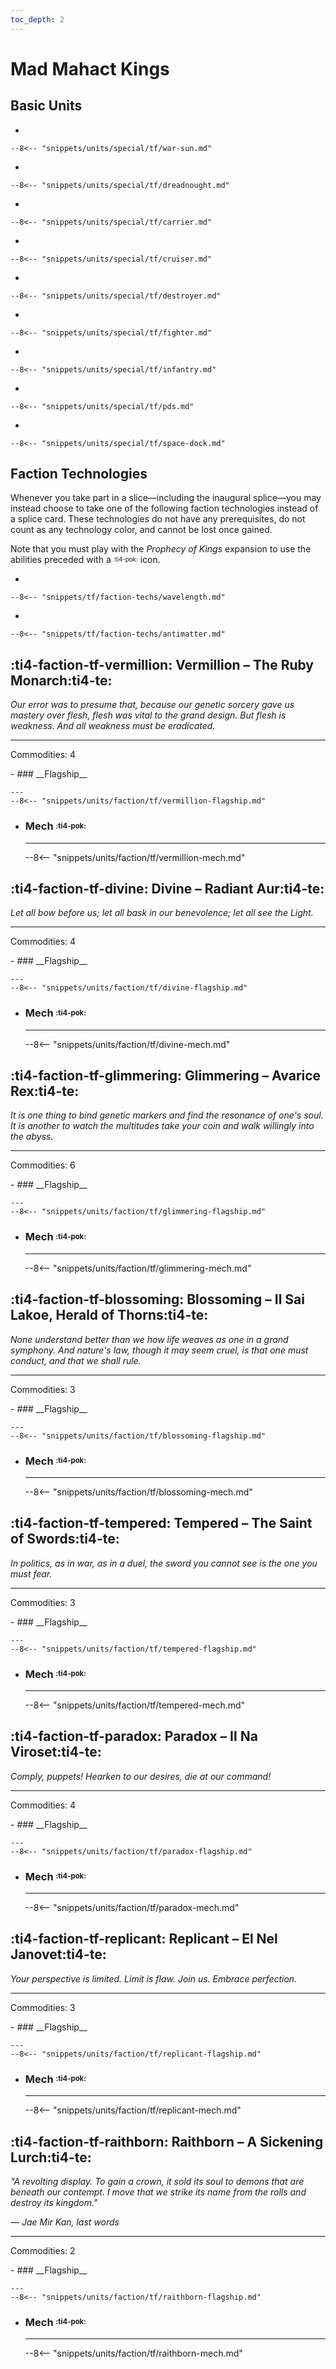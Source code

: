 ```yaml
---
toc_depth: 2
---
```


# Mad Mahact Kings

## Basic Units

<div class="grid cards" markdown>

-   

    --8<-- "snippets/units/special/tf/war-sun.md"

-   

    --8<-- "snippets/units/special/tf/dreadnought.md"

-   

    --8<-- "snippets/units/special/tf/carrier.md"

-   

    --8<-- "snippets/units/special/tf/cruiser.md"

-   

    --8<-- "snippets/units/special/tf/destroyer.md"

-   

    --8<-- "snippets/units/special/tf/fighter.md"

-   

    --8<-- "snippets/units/special/tf/infantry.md"

-   

    --8<-- "snippets/units/special/tf/pds.md"

-   

    --8<-- "snippets/units/special/tf/space-dock.md"

</div>

## Faction Technologies

Whenever you take part in a slice—including the inaugural splice—you may instead choose to take one of the following faction technologies instead of a splice card.
These technologies do not have any prerequisites, do not count as any technology color, and cannot be lost once gained.

Note that you must play with the _Prophecy of Kings_ expansion to use the abilities preceded with a <sup><sub>:ti4-pok:</sub></sup> icon.

<div class="grid cards" markdown>

-   

    --8<-- "snippets/tf/faction-techs/wavelength.md"

-   

    --8<-- "snippets/tf/faction-techs/antimatter.md"
</div>

## :ti4-faction-tf-vermillion: Vermillion – The Ruby Monarch:ti4-te:

_Our error was to presume that, because our genetic sorcery gave us mastery over flesh, flesh was vital to the grand design.
But flesh is weakness.
And all weakness must be eradicated._

---

Commodities: 4

<div class="grid cards" markdown>
-   ### __Flagship__

    ---
    --8<-- "snippets/units/faction/tf/vermillion-flagship.md"

-   ### __Mech__ <sup><sub>:ti4-pok:</sub></sup>

    ---
    --8<-- "snippets/units/faction/tf/vermillion-mech.md"
</div>

## :ti4-faction-tf-divine: Divine – Radiant Aur:ti4-te:

_Let all bow before us; let all bask in our benevolence; let all see the Light._

---

Commodities: 4

<div class="grid cards" markdown>
-   ### __Flagship__

    ---
    --8<-- "snippets/units/faction/tf/divine-flagship.md"

-   ### __Mech__ <sup><sub>:ti4-pok:</sub></sup>

    ---
    --8<-- "snippets/units/faction/tf/divine-mech.md"
</div>

## :ti4-faction-tf-glimmering: Glimmering – Avarice Rex:ti4-te:

_It is one thing to bind genetic markers and find the resonance of one's soul.
It is another to watch the multitudes take your coin and walk willingly into the abyss._

---

Commodities: 6

<div class="grid cards" markdown>
-   ### __Flagship__

    ---
    --8<-- "snippets/units/faction/tf/glimmering-flagship.md"

-   ### __Mech__ <sup><sub>:ti4-pok:</sub></sup>

    ---
    --8<-- "snippets/units/faction/tf/glimmering-mech.md"
</div>

## :ti4-faction-tf-blossoming: Blossoming – Il Sai Lakoe, Herald of Thorns:ti4-te:

_None understand better than we how life weaves as one in a grand symphony.
And nature's law, though it may seem cruel, is that one must conduct, and that we shall rule._

---

Commodities: 3

<div class="grid cards" markdown>
-   ### __Flagship__

    ---
    --8<-- "snippets/units/faction/tf/blossoming-flagship.md"

-   ### __Mech__ <sup><sub>:ti4-pok:</sub></sup>

    ---
    --8<-- "snippets/units/faction/tf/blossoming-mech.md"
</div>

## :ti4-faction-tf-tempered: Tempered – The Saint of Swords:ti4-te:

_In politics, as in war, as in a duel, the sword you cannot see is the one you must fear._

---

Commodities: 3

<div class="grid cards" markdown>
-   ### __Flagship__

    ---
    --8<-- "snippets/units/faction/tf/tempered-flagship.md"

-   ### __Mech__ <sup><sub>:ti4-pok:</sub></sup>

    ---
    --8<-- "snippets/units/faction/tf/tempered-mech.md"
</div>

## :ti4-faction-tf-paradox: Paradox – Il Na Viroset:ti4-te:

_Comply, puppets! Hearken to our desires, die at our command!_

---

Commodities: 4

<div class="grid cards" markdown>
-   ### __Flagship__

    ---
    --8<-- "snippets/units/faction/tf/paradox-flagship.md"

-   ### __Mech__ <sup><sub>:ti4-pok:</sub></sup>

    ---
    --8<-- "snippets/units/faction/tf/paradox-mech.md"
</div>

## :ti4-faction-tf-replicant: Replicant – El Nel Janovet:ti4-te:

_Your perspective is limited. Limit is flaw. Join us. Embrace perfection._

---

Commodities: 3

<div class="grid cards" markdown>
-   ### __Flagship__

    ---
    --8<-- "snippets/units/faction/tf/replicant-flagship.md"

-   ### __Mech__ <sup><sub>:ti4-pok:</sub></sup>

    ---
    --8<-- "snippets/units/faction/tf/replicant-mech.md"
</div>

## :ti4-faction-tf-raithborn: Raithborn – A Sickening Lurch:ti4-te:

_"A revolting display. 
To gain a crown, it sold its soul to demons that are beneath our contempt.
I move that we strike its name from the rolls and destroy its kingdom."_

_— Jae Mir Kan, last words_

---

Commodities: 2

<div class="grid cards" markdown>
-   ### __Flagship__

    ---
    --8<-- "snippets/units/faction/tf/raithborn-flagship.md"

-   ### __Mech__ <sup><sub>:ti4-pok:</sub></sup>

    ---
    --8<-- "snippets/units/faction/tf/raithborn-mech.md"
</div>
